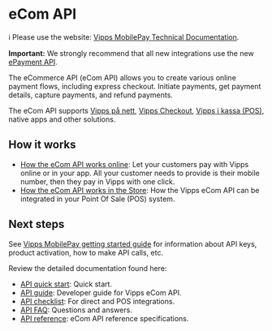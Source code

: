 <!-- START_METADATA
---
title: Introduction to the eCommerce API
sidebar_label: Introduction
sidebar_position: 1
hide_table_of_contents: true
description: Use the eCommerce API to create various online payment flows using Vipps MobilePay, including express checkout.
pagination_next: null
pagination_prev: null
---
END_METADATA -->

# eCom API

<!-- START_COMMENT -->

ℹ️ Please use the website:
[Vipps MobilePay Technical Documentation](https://developer.vippsmobilepay.com/docs/APIs/ecom-api).

<!-- END_COMMENT -->

**Important:** We strongly recommend that all new integrations use the new
[ePayment API](https://developer.vippsmobilepay.com/docs/APIs/epayment-api).

The eCommerce API (eCom API) allows you to create various online payment flows,
including express checkout. Initiate payments, get payment details, capture
payments, and refund payments.

The eCom API supports
[Vipps på nett](https://vipps.no/produkter-og-tjenester/bedrift/ta-betalt-paa-nett/ta-betalt-paa-nett/),
[Vipps Checkout](https://vipps.no/produkter-og-tjenester/bedrift/ta-betalt-paa-nett/vipps-checkout/),
[Vipps i kassa (POS)](https://vipps.no/produkter-og-tjenester/bedrift/ta-betalt-i-butikk/vipps-i-kassa/),
native apps and other solutions.

## How it works

* [How the eCom API works online](./how-it-works/vipps-ecom-api-howitworks.md):  Let your customers pay with Vipps online or in your app. All your customer needs to provide is their mobile number, then they pay in Vipps with one click.
* [How the eCom API works in the Store](./how-it-works/vipps-in-store-howitworks.md): How the Vipps eCom API can be integrated in your Point Of Sale (POS) system.

## Next steps

See
[Vipps MobilePay getting started guide](https://developer.vippsmobilepay.com/docs/vipps-developers/getting-started)
for information about API keys, product activation, how to make API calls, etc.

Review the detailed documentation found here:

* [API quick start](vipps-ecom-api-quick-start.md): Quick start.
* [API guide](vipps-ecom-api.md): Developer guide for Vipps eCom API.
* [API checklist](vipps-ecom-api-checklist.md): For direct and POS integrations.
* [API FAQ](vipps-ecom-api-faq.md): Questions and answers.
* [API reference](https://developer.vippsmobilepay.com/api/ecom): eCom API reference specifications.
